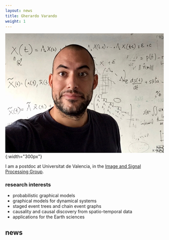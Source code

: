 ```yaml
---
layout: news
title: Gherardo Varando 
weight: 1
---
```


![](images/me.JPG){:width="300px"}

I am a postdoc at Universitat de Valencia, in the [Image and Signal Processing Group](https://www.isp.uv.es).

### research interests

- probabilistic graphical models
- graphical models for dynamical systems
- staged event trees and chain event graphs
- causality and causal discovery from spatio-temporal data
- applications for the Earth sciences

## news  
